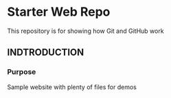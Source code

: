 # Starter Web Repo

This repository is for showing how Git and GitHub work
## INDTRODUCTION
### Purpose

Sample website with plenty of files for demos